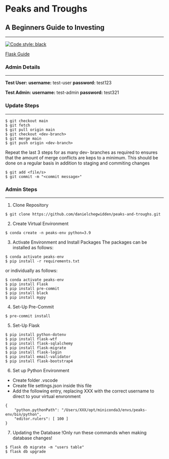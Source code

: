 # Peaks and Troughs
## A Beginners Guide to Investing
<hr>

[![Code style: black](https://img.shields.io/badge/code%20style-black-000000.svg)](https://github.com/psf/black)

[Flask Guide](https://blog.miguelgrinberg.com/post/the-flask-mega-tutorial-part-i-hello-world)

### Admin Details
<hr>

**Test User:**
**username:** test-user
**password:** test123

**Test Admin:**
**username:** test-admin
**password:** test321

### Update Steps
<hr>

```
$ git checkout main
$ git fetch
$ git pull origin main
$ git checkout <dev-branch>
$ git merge main
$ git push origin <dev-branch>
```
Repeat the last 3 steps for as many dev- branches as required to ensures that the amount of merge conflicts are keps to a minimum. This should be done on a regular basis in addition to staging and commiting changes
```
$ git add <file/s>
$ git commit -m "<commit message>"
```

### Admin Steps
<hr>

1. Clone Repository
```
$ git clone https://github.com/danielchegwidden/peaks-and-troughs.git
```

2. Create Virtual Environment
```
$ conda create -n peaks-env python=3.9
```
3. Activate Environment and Install Packages
The packages can be installed as follows:
```
$ conda activate peaks-env
$ pip install -r requirements.txt
```
or individually as follows:
```
$ conda activate peaks-env
$ pip install Flask
$ pip install pre-commit
$ pip install black
$ pip install mypy
```
4. Set-Up Pre-Commit
```
$ pre-commit install
```
5. Set-Up Flask
```
$ pip install python-dotenv
$ pip install flask-wtf
$ pip install flask-sqlalchemy
$ pip install flask-migrate
$ pip install flask-login
$ pip install email-validator
$ pip install flask-bootstrap4
```
6. Set up Python Environment
- Create folder .vscode
- Create file settings.json inside this file
- Add the following entry, replacing XXX with the correct username to direct to your virtual envronment
```
{
    "python.pythonPath": "/Users/XXX/opt/miniconda3/envs/peaks-env/bin/python",
    "editor.rulers": [ 100 ]
}
```
7. Updating the Database
!Only run these commands when making database changes!
```
$ flask db migrate -m "users table"
$ flask db upgrade
```

